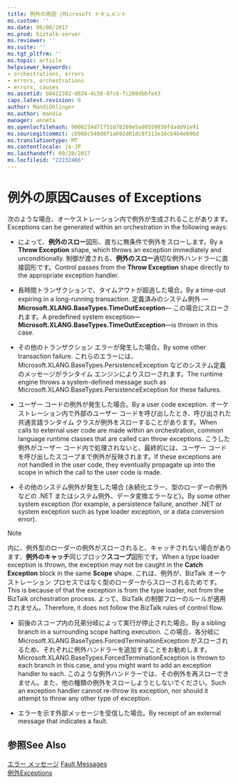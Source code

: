 ```yaml
---
title: 例外の原因 |Microsoft ドキュメント
ms.custom: ''
ms.date: 06/08/2017
ms.prod: biztalk-server
ms.reviewer: ''
ms.suite: ''
ms.tgt_pltfrm: ''
ms.topic: article
helpviewer_keywords:
- orchestrations, errors
- errors, orchestrations
- errors, causes
ms.assetid: b0422382-d034-4c58-87c6-fc269dbbfe43
caps.latest.revision: 6
author: MandiOhlinger
ms.author: mandia
manager: anneta
ms.openlocfilehash: 9006234d71751078269e5a88559839fdadd91e91
ms.sourcegitcommit: cb908c540d8f1a692d01dc8f313e16cb4b4e696d
ms.translationtype: MT
ms.contentlocale: ja-JP
ms.lasthandoff: 09/20/2017
ms.locfileid: "22232466"
---
```

# <a name="causes-of-exceptions"></a><span data-ttu-id="d2807-102">例外の原因</span><span class="sxs-lookup"><span data-stu-id="d2807-102">Causes of Exceptions</span></span>
<span data-ttu-id="d2807-103">次のような場合、オーケストレーション内で例外が生成されることがあります。</span><span class="sxs-lookup"><span data-stu-id="d2807-103">Exceptions can be generated within an orchestration in the following ways:</span></span>  
  
-   <span data-ttu-id="d2807-104">によって、**例外のスロー**図形、直ちに無条件で例外をスローします。</span><span class="sxs-lookup"><span data-stu-id="d2807-104">By a **Throw Exception** shape, which throws an exception immediately and unconditionally.</span></span> <span data-ttu-id="d2807-105">制御が渡される、**例外のスロー**適切な例外ハンドラーに直接図形です。</span><span class="sxs-lookup"><span data-stu-id="d2807-105">Control passes from the **Throw Exception** shape directly to the appropriate exception handler.</span></span>  
  
-   <span data-ttu-id="d2807-106">長時間トランザクションで、タイムアウトが超過した場合。</span><span class="sxs-lookup"><span data-stu-id="d2807-106">By a time-out expiring in a long-running transaction.</span></span> <span data-ttu-id="d2807-107">定義済みのシステム例外 —**Microsoft.XLANG.BaseTypes.TimeOutException**— この場合にスローされます。</span><span class="sxs-lookup"><span data-stu-id="d2807-107">A predefined system exception—**Microsoft.XLANG.BaseTypes.TimeOutException**—is thrown in this case.</span></span>  
  
-   <span data-ttu-id="d2807-108">その他のトランザクション エラーが発生した場合。</span><span class="sxs-lookup"><span data-stu-id="d2807-108">By some other transaction failure.</span></span> <span data-ttu-id="d2807-109">これらのエラーには、Microsoft.XLANG.BaseTypes.PersistenceException などのシステム定義のメッセージがランタイム エンジンによりスローされます。</span><span class="sxs-lookup"><span data-stu-id="d2807-109">The runtime engine throws a system-defined message such as Microsoft.XLANG.BaseTypes.PersistenceException for these failures.</span></span>  
  
-   <span data-ttu-id="d2807-110">ユーザー コードの例外が発生した場合。</span><span class="sxs-lookup"><span data-stu-id="d2807-110">By a user code exception.</span></span> <span data-ttu-id="d2807-111">オーケストレーション内で外部のユーザー コードを呼び出したとき、呼び出された共通言語ランタイム クラスが例外をスローすることがあります。</span><span class="sxs-lookup"><span data-stu-id="d2807-111">When calls to external user code are made within an orchestration, common language runtime classes that are called can throw exceptions.</span></span> <span data-ttu-id="d2807-112">こうした例外がユーザー コード内で処理されないと、最終的には、ユーザー コードを呼び出したスコープまで例外が反映されます。</span><span class="sxs-lookup"><span data-stu-id="d2807-112">If these exceptions are not handled in the user code, they eventually propagate up into the scope in which the call to the user code is made.</span></span>  
  
-   <span data-ttu-id="d2807-113">その他のシステム例外が発生した場合 (永続化エラー、型のローダーの例外などの .NET またはシステム例外、データ変換エラーなど)。</span><span class="sxs-lookup"><span data-stu-id="d2807-113">By some other system exception (for example, a persistence failure, another .NET or system exception such as type loader exception, or a data conversion error).</span></span>  
  
> [!NOTE]
>  <span data-ttu-id="d2807-114">内に、例外型のローダーの例外がスローされると、キャッチされない場合があります、**例外のキャッチ**同じブロック**スコープ**図形です。</span><span class="sxs-lookup"><span data-stu-id="d2807-114">When a type loader exception is thrown, the exception may not be caught in the **Catch Exception** block in the same **Scope** shape.</span></span> <span data-ttu-id="d2807-115">これは、例外が、BizTalk オーケストレーション プロセスではなく型のローダーからスローされるためです。</span><span class="sxs-lookup"><span data-stu-id="d2807-115">This is because of that the exception is from the type loader, not from the BizTalk orchestration process.</span></span> <span data-ttu-id="d2807-116">よって、BizTalk の制御フローのルールが適用されません。</span><span class="sxs-lookup"><span data-stu-id="d2807-116">Therefore, it does not follow the BizTalk rules of control flow.</span></span>  
  
-   <span data-ttu-id="d2807-117">前後のスコープ内の兄弟分岐によって実行が停止された場合。</span><span class="sxs-lookup"><span data-stu-id="d2807-117">By a sibling branch in a surrounding scope halting execution.</span></span> <span data-ttu-id="d2807-118">この場合、各分岐に Microsoft.XLANG.BaseTypes.ForcedTerminationException がスローされるため、それぞれに例外ハンドラーを追加することをお勧めします。</span><span class="sxs-lookup"><span data-stu-id="d2807-118">Microsoft.XLANG.BaseTypes.ForcedTerminationException is thrown to each branch in this case, and you might want to add an exception handler to each.</span></span> <span data-ttu-id="d2807-119">このような例外ハンドラーでは、その例外を再スローできません。また、他の種類の例外をスローしようとしないでください。</span><span class="sxs-lookup"><span data-stu-id="d2807-119">Such an exception handler cannot re-throw its exception, nor should it attempt to throw any other type of exception.</span></span>  
  
-   <span data-ttu-id="d2807-120">エラーを示す外部メッセージを受信した場合。</span><span class="sxs-lookup"><span data-stu-id="d2807-120">By receipt of an external message that indicates a fault.</span></span>  
  
## <a name="see-also"></a><span data-ttu-id="d2807-121">参照</span><span class="sxs-lookup"><span data-stu-id="d2807-121">See Also</span></span>  
 <span data-ttu-id="d2807-122">[エラー メッセージ](../core/fault-messages.md) </span><span class="sxs-lookup"><span data-stu-id="d2807-122">[Fault Messages](../core/fault-messages.md) </span></span>  
 [<span data-ttu-id="d2807-123">例外</span><span class="sxs-lookup"><span data-stu-id="d2807-123">Exceptions</span></span>](../core/exceptions.md)